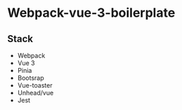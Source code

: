 # Webpack-vue-3-boilerplate

## Stack
- Webpack
- Vue 3
- Pinia
- Bootsrap
- Vue-toaster
- Unhead/vue
- Jest
